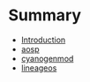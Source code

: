 # Summary

* [Introduction](README.md)
* [aosp](aosp/introduce.md)
* [cyanogenmod](cyanogenmod/introduce.md)
* [lineageos](lineageos/introduce.md)

